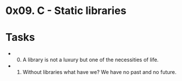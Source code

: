 # 0x09. C - Static libraries
# Tasks
* 0. A library is not a luxury but one of the necessities of life.
* 1. Without libraries what have we? We have no past and no future.

